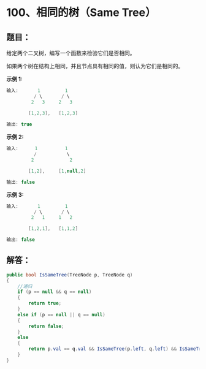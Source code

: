 # 100、相同的树（Same Tree）

## 题目：

给定两个二叉树，编写一个函数来检验它们是否相同。

如果两个树在结构上相同，并且节点具有相同的值，则认为它们是相同的。

**示例 1:**

```csharp
输入:       1         1
          / \       / \
         2   3     2   3

        [1,2,3],   [1,2,3]
    
输出: true
```

**示例 2:**

```csharp
输入:      1          1
          /           \
         2             2

        [1,2],     [1,null,2]

输出: false
```

**示例 3:**

```csharp
输入:       1         1
          / \       / \
         2   1     1   2

        [1,2,1],   [1,1,2]

输出: false
```

## 解答：

```csharp
public bool IsSameTree(TreeNode p, TreeNode q)
{
    //递归
    if (p == null && q == null) 
    {
        return true;
    }
    else if (p == null || q == null)
    {
        return false;
    }
    else
    {
        return p.val == q.val && IsSameTree(p.left, q.left) && IsSameTree(p.right, q.right);
    }
}
```

